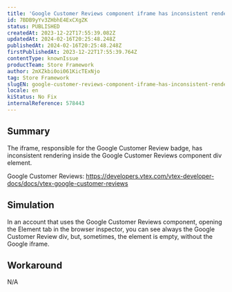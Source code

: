 ```yaml
---
title: 'Google Customer Reviews component iframe has inconsistent rendering'
id: 7BDB9yYv3ZHbhE4ExCXgZK
status: PUBLISHED
createdAt: 2023-12-22T17:55:39.082Z
updatedAt: 2024-02-16T20:25:48.248Z
publishedAt: 2024-02-16T20:25:48.248Z
firstPublishedAt: 2023-12-22T17:55:39.764Z
contentType: knownIssue
productTeam: Store Framework
author: 2mXZkbi0oi061KicTExNjo
tag: Store Framework
slugEN: google-customer-reviews-component-iframe-has-inconsistent-rendering
locale: en
kiStatus: No Fix
internalReference: 578443
---
```


## Summary


The iframe, responsible for the Google Customer Review badge, has inconsistent rendering inside the Google Customer Reviews component div element.

Google Customer Reviews:
https://developers.vtex.com/vtex-developer-docs/docs/vtex-google-customer-reviews


##

## Simulation


In an account that uses the Google Customer Reviews component, opening the Element tab in the browser inspector, you can see always the Google Customer Review div, but, sometimes, the element is empty, without the Google iframe.


##

## Workaround


N/A





